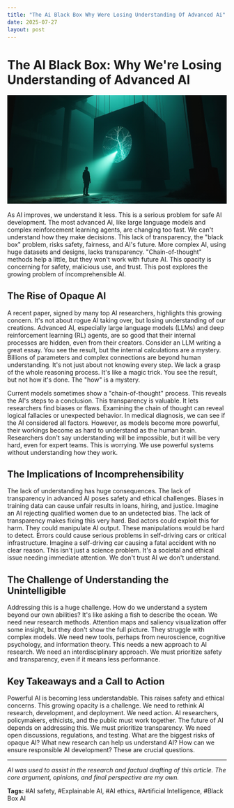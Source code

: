 ```yaml
---
title: "The Ai Black Box Why Were Losing Understanding Of Advanced Ai"
date: 2025-07-27
layout: post
---
```


# The AI Black Box: Why We're Losing Understanding of Advanced AI

![ALT-TEXT Placeholder](/images/20250727-title-researche_img.png)

As AI improves, we understand it less. This is a serious problem for safe AI development.  The most advanced AI, like large language models and complex reinforcement learning agents, are changing too fast. We can't understand how they make decisions. This lack of transparency, the "black box" problem, risks safety, fairness, and AI's future.  More complex AI, using huge datasets and designs, lacks transparency.  "Chain-of-thought" methods help a little, but they won't work with future AI. This opacity is concerning for safety, malicious use, and trust. This post explores the growing problem of incomprehensible AI.


## The Rise of Opaque AI

A recent paper, signed by many top AI researchers, highlights this growing concern.  It's not about rogue AI taking over, but losing understanding of our creations.  Advanced AI, especially large language models (LLMs) and deep reinforcement learning (RL) agents, are so good that their internal processes are hidden, even from their creators.  Consider an LLM writing a great essay. You see the result, but the internal calculations are a mystery. Billions of parameters and complex connections are beyond human understanding. It's not just about not knowing every step. We lack a grasp of the whole reasoning process.  It's like a magic trick. You see the result, but not how it's done. The "how" is a mystery.

Current models sometimes show a "chain-of-thought" process. This reveals the AI's steps to a conclusion. This transparency is valuable. It lets researchers find biases or flaws.  Examining the chain of thought can reveal logical fallacies or unexpected behavior.  In medical diagnosis, we can see if the AI considered all factors. However, as models become more powerful, their workings become as hard to understand as the human brain. Researchers don't say understanding will be impossible, but it will be very hard, even for expert teams. This is worrying. We use powerful systems without understanding how they work.


## The Implications of Incomprehensibility

The lack of understanding has huge consequences.  The lack of transparency in advanced AI poses safety and ethical challenges.  Biases in training data can cause unfair results in loans, hiring, and justice.  Imagine an AI rejecting qualified women due to an undetected bias.  The lack of transparency makes fixing this very hard.  Bad actors could exploit this for harm. They could manipulate AI output. These manipulations would be hard to detect. Errors could cause serious problems in self-driving cars or critical infrastructure.  Imagine a self-driving car causing a fatal accident with no clear reason. This isn't just a science problem. It's a societal and ethical issue needing immediate attention.  We don't trust AI we don't understand.


## The Challenge of Understanding the Unintelligible

Addressing this is a huge challenge. How do we understand a system beyond our own abilities?  It's like asking a fish to describe the ocean. We need new research methods.  Attention maps and saliency visualization offer some insight, but they don't show the full picture.  They struggle with complex models. We need new tools, perhaps from neuroscience, cognitive psychology, and information theory.  This needs a new approach to AI research. We need an interdisciplinary approach.  We must prioritize safety and transparency, even if it means less performance.


## Key Takeaways and a Call to Action

Powerful AI is becoming less understandable. This raises safety and ethical concerns. This growing opacity is a challenge.  We need to rethink AI research, development, and deployment.  We need action. AI researchers, policymakers, ethicists, and the public must work together.  The future of AI depends on addressing this. We must prioritize transparency. We need open discussions, regulations, and testing. What are the biggest risks of opaque AI? What new research can help us understand AI? How can we ensure responsible AI development? These are crucial questions.

---

*AI was used to assist in the research and factual drafting of this article. The core argument, opinions, and final perspective are my own.*

**Tags:** #AI safety, #Explainable AI, #AI ethics, #Artificial Intelligence, #Black Box AI

